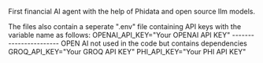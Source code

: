  First financial AI agent with the help of Phidata and open source llm models.

 The files also contain a seperate ".env" file containing API keys with the variable name as follows:
 OPENAI_API_KEY="Your OPENAI API KEY" ----------------------- OPEN AI not used in the code but contains dependencies
 GROQ_API_KEY="Your GROQ API KEY"
 PHI_API_KEY="Your PHI API KEY"
